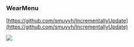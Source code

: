 ### WearMenu ###
[https://github.com/smuyyh/IncrementallyUpdate](https://github.com/smuyyh/IncrementallyUpdate)

![](https://github.com/smuyyh/IncrementallyUpdate/raw/master/screenshot/1.png?raw=true)

